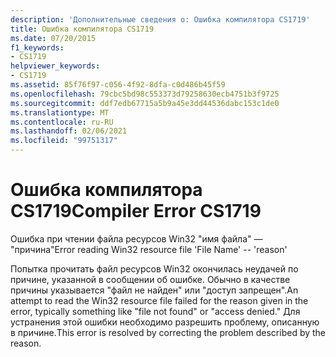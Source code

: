 ```yaml
---
description: 'Дополнительные сведения о: Ошибка компилятора CS1719'
title: Ошибка компилятора CS1719
ms.date: 07/20/2015
f1_keywords:
- CS1719
helpviewer_keywords:
- CS1719
ms.assetid: 85f76f97-c056-4f92-8dfa-c0d486b45f59
ms.openlocfilehash: 79cbc5bd98c553373d79258630ecb4751b3f9725
ms.sourcegitcommit: ddf7edb67715a5b9a45e3dd44536dabc153c1de0
ms.translationtype: MT
ms.contentlocale: ru-RU
ms.lasthandoff: 02/06/2021
ms.locfileid: "99751317"
---
```

# <a name="compiler-error-cs1719"></a><span data-ttu-id="0e5ad-103">Ошибка компилятора CS1719</span><span class="sxs-lookup"><span data-stu-id="0e5ad-103">Compiler Error CS1719</span></span>

<span data-ttu-id="0e5ad-104">Ошибка при чтении файла ресурсов Win32 "имя файла" — "причина"</span><span class="sxs-lookup"><span data-stu-id="0e5ad-104">Error reading Win32 resource file 'File Name' -- 'reason'</span></span>  
  
 <span data-ttu-id="0e5ad-105">Попытка прочитать файл ресурсов Win32 окончилась неудачей по причине, указанной в сообщении об ошибке. Обычно в качестве причины указывается "файл не найден" или "доступ запрещен".</span><span class="sxs-lookup"><span data-stu-id="0e5ad-105">An attempt to read the Win32 resource file failed for the reason given in the error, typically something like "file not found" or "access denied."</span></span> <span data-ttu-id="0e5ad-106">Для устранения этой ошибки необходимо разрешить проблему, описанную в причине.</span><span class="sxs-lookup"><span data-stu-id="0e5ad-106">This error is resolved by correcting the problem described by the reason.</span></span>
